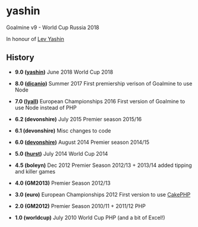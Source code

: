# yashin

Goalmine v9 - World Cup Russia 2018

In honour of [Lev Yashin](https://en.wikipedia.org/wiki/Lev_Yashin)

## History

* **9.0 ([yashin](https://github.com/njmanton/yashin))**
June 2018 World Cup 2018

* **8.0 ([dicanio](https://github.com/njmanton/dicanio))**
Summer 2017
First premiership verison of Goalmine to use Node

* **7.0 ([lyall](https://github.com/njmanton/lyall))**
European Championships 2016
First version of Goalmine to use Node instead of PHP

* **6.2 (devonshire)**
July 2015 Premier season 2015/16

* **6.1 (devonshire)**
Misc changes to code

* **6.0 ([devonshire](https://github.com/njmanton/devonshire))**
August 2014 Premier season 2014/15

* **5.0 ([hurst](https://github.com/njmanton/hurst))**
July 2014 World Cup 2014

* **4.5 (boleyn)**
Dec 2012 Premier Season 2012/13 + 2013/14
added tipping and killer games

* **4.0 (GM2013)**
Premier Season 2012/13

* **3.0 (euro)**
European Championships 2012
First version to use [CakePHP](http://cakephp.org)

* **2.0 (GM2012)**
Premier Season 2010/11 + 2011/12
PHP

* **1.0 (worldcup)**
July 2010 World Cup
PHP (and a bit of Excel!)
